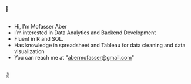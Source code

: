 👋
<br>
<br>
- Hi, I’m Mofasser Aber
- I’m interested in Data Analytics and Backend Development
- Fluent in R and SQL.
- Has knowledge in spreadsheet and Tableau for data cleaning and data visualization
- You can reach me at "abermofasser@gmail.com"
<br>
✌
<!---
mofasseraber/mofasseraber is a ✨ special ✨ repository because its `README.md` (this file) appears on your GitHub profile.
You can click the Preview link to take a look at your changes.
--->
